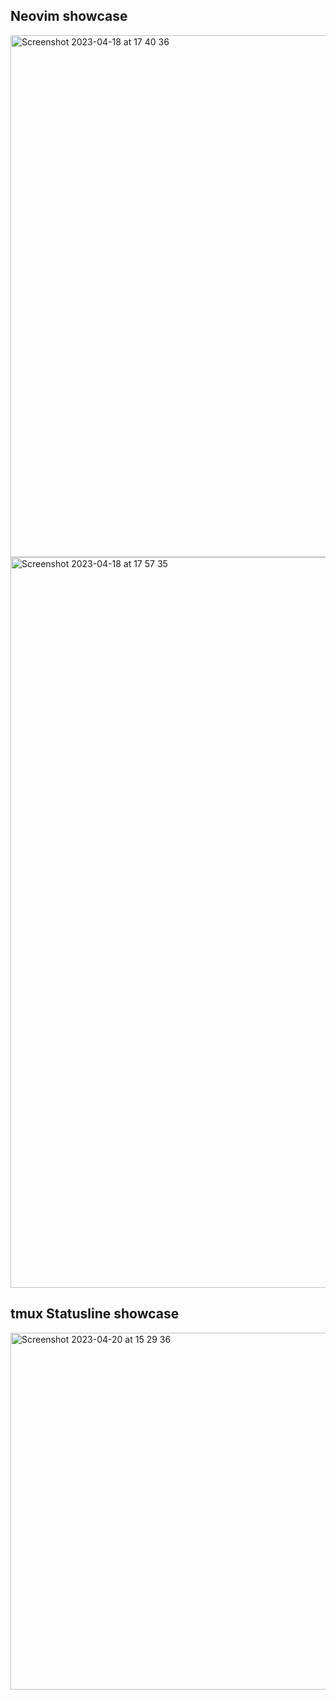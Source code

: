 ## Neovim showcase
<img width="835" alt="Screenshot 2023-04-18 at 17 40 36" src="https://user-images.githubusercontent.com/3159648/232846137-036692a4-bb30-48c6-91f5-9ad300cf9c1e.png">

<img width="1169" alt="Screenshot 2023-04-18 at 17 57 35" src="https://user-images.githubusercontent.com/3159648/232850065-4613b635-50d0-4bd6-81f3-a331fe97d1d4.png">

## tmux Statusline showcase

<img width="571" alt="Screenshot 2023-04-20 at 15 29 36" src="https://user-images.githubusercontent.com/3159648/233398015-3ec8c39a-375a-4e16-9148-1a257ab85b66.png">
